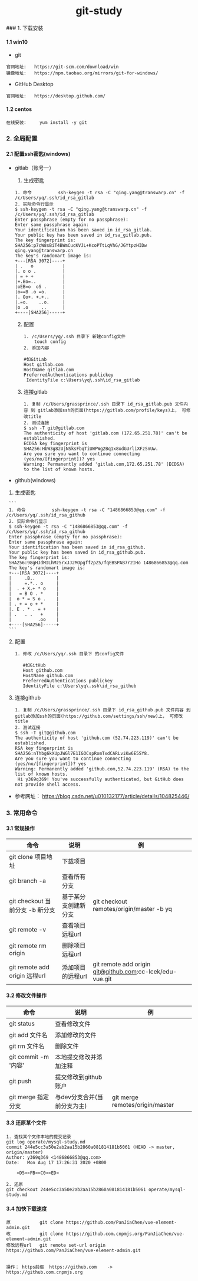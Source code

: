 <h1><center>git-study</center></h1>
### 1. 下载安装

#### 1.1 win10

- git

```
官网地址:   https://git-scm.com/download/win
镜像地址:   https://npm.taobao.org/mirrors/git-for-windows/
```

- GitHub Desktop

```
官网地址:   https://desktop.github.com/
```

#### 1.2 centos

```
在线安装:     yum install -y git
```

### 2. 全局配置

#### 2.1 配置ssh密匙(windows)

- gitlab（账号一）

  1.  生成密匙

     ```
     1. 命令          ssh-keygen -t rsa -C "qing.yang@transwarp.cn" -f /c/Users/yq/.ssh/id_rsa_gitlab
     2. 实际命令行显示   
     $ ssh-keygen -t rsa -C "qing.yang@transwarp.cn" -f /c/Users/yq/.ssh/id_rsa_gitlab
     Enter passphrase (empty for no passphrase):
     Enter same passphrase again:
     Your identification has been saved in id_rsa_gitlab.
     Your public key has been saved in id_rsa_gitlab.pub.
     The key fingerprint is:
     SHA256:p7cW8sBiT4BWmCucKVJL+KcoPTtLqVhG/JGYtpzHIDw qing.yang@transwarp.cn
     The key's randomart image is:
     +---[RSA 3072]----+
     | .   o           |
     |. o o .          |
     | = + +           |
     |+.Bo=..          |
     |oEB=o  oS .      |
     |o==B .o =o.      |
     |. Oo+. +.+..     |
     |.=o.    ..o.     |
     |o .o     ..      |
     +----[SHA256]-----+
     ```
     
  2. 配置
  
     ```
     1. /c/Users/yq/.ssh 目录下 新建config文件
         touch config
     2. 添加内容
     
     #如GitLab
     Host gitlab.com
     HostName gitlab.com
     PreferredAuthentications publickey
      IdentityFile c:\Users\yq\.ssh\id_rsa_gitlab
     ```

  3. 连接gitlab
  
     ```
     1. 复制 /c/Users/grassprince/.ssh 目录下 id_rsa_gitlab.pub 文件内容 到 gitlab添加ssh的页面(https://gitlab.com/profile/keys)上， 可修改title
     2. 测试连接
     $ ssh -T git@gitlab.com
     The authenticity of host 'gitlab.com (172.65.251.78)' can't be established.
     ECDSA key fingerprint is SHA256:HbW3g8zUjNSksFbqTiUWPWg2Bq1x8xdGUrliXFzSnUw.
     Are you sure you want to continue connecting (yes/no/[fingerprint])? yes
     Warning: Permanently added 'gitlab.com,172.65.251.78' (ECDSA) to the list of known hosts.
     ```
  
-  github(windows)

  1.  生成密匙

     ```
     1. 命令          ssh-keygen -t rsa -C "1486866853@qq.com" -f /c/Users/yq/.ssh/id_rsa_github
     2. 实际命令行显示   
     $ ssh-keygen -t rsa -C "1486866853@qq.com" -f /c/Users/yq/.ssh/id_rsa_github
     Enter passphrase (empty for no passphrase):
     Enter same passphrase again:
     Your identification has been saved in id_rsa_github.
     Your public key has been saved in id_rsa_github.pub.
     The key fingerprint is:
     SHA256:98gHJdMILhMz5rxJJ2MOpgff2pZ5/fqEBSPAB7r2IHo 1486866853@qq.com
     The key's randomart image is:
     +---[RSA 3072]----+
     |     .B..        |
     |     =.*.. o     |
     |  . + X.+ * o    |
     |   = B O . *     |
     |  o * = S o .    |
     | . + = o + *     |
     |. E . * . = +    |
     | .   . .   +     |
     |          .oo    |
     +----[SHA256]-----+
     ```
     
  2. 配置
  
     ```
     1. 修改 /c/Users/yq/.ssh 目录下 的config文件
      
        #如GitHub
        Host github.com
        HostName github.com
        PreferredAuthentications publickey
        IdentityFile c:\Users\yq\.ssh\id_rsa_github
     ```

  3. 连接github

     ```
     1. 复制 /c/Users/grassprince/.ssh 目录下 id_rsa_github.pub 文件内容 到 gitlab添加ssh的页面(https://github.com/settings/ssh/new)上， 可修改title
     2. 测试连接
     $ ssh -T git@github.com
     The authenticity of host 'github.com (52.74.223.119)' can't be established.
     RSA key fingerprint is SHA256:nThbg6kXUpJWGl7E1IGOCspRomTxdCARLviKw6E5SY8.
     Are you sure you want to continue connecting (yes/no/[fingerprint])? yes
     Warning: Permanently added 'github.com,52.74.223.119' (RSA) to the list of known hosts.
      Hi y369q369! You've successfully authenticated, but GitHub does not provide shell access.
     ```

-  参考网址：   https://blog.csdn.net/u010132177/article/details/104825446/ 

### 3. 常用命令

#### 3.1 常规操作

| 命令                             | 说明                 | 例                                                       |
| -------------------------------- | -------------------- | -------------------------------------------------------- |
| git clone 项目地址               | 下载项目             |                                                          |
| git branch -a                    | 查看所有分支         |                                                          |
| git checkout 当前分支  -b 新分支 | 基于某分支创建新分支 | git checkout remotes/origin/master -b yq                 |
| git remote -v                    | 查看项目远程url      |                                                          |
| git remote rm origin             | 删除项目远程url      |                                                          |
| git remote add origin 远程url    | 添加项目的远程url    | git remote add origin git@github.com:cc-lcek/edu-vue.git |

#### 3.2 修改文件操作

| 命令                 | 说明                        | 例                              |
| -------------------- | --------------------------- | ------------------------------- |
| git status           | 查看修改文件                |                                 |
| git add 文件名       | 添加修改的文件              |                                 |
| git rm 文件名        | 删除文件                    |                                 |
| git commit -m '内容' | 本地提交修改并添加注释      |                                 |
| git push             | 提交修改到github账户        |                                 |
| git merge 指定分支   | 与dev分支合并(当前分支为主) | git merge remotes/origin/master |

#### 3.3 还原某个文件

```
1. 查找某个文件本地的提交记录
git log operate/mysql-study.md
commit 244e5cc3a50e2ab2aa15b2860a081814181b5061 (HEAD -> master, origin/master)
Author: y369q369 <1486866853@qq.com>
Date:   Mon Aug 17 17:26:31 2020 +0800

    <D5><FB><C0><ED>

2. 还原
git checkout 244e5cc3a50e2ab2aa15b2860a081814181b5061 operate/mysql-study.md
```

#### 3.4 加快下载速度

```
原           git clone https://github.com/PanJiaChen/vue-element-admin.git
改           git clone https://github.com.cnpmjs.org/PanJiaChen/vue-element-admin.git
修改远程url	  git remote set-url origin https://github.com/PanJiaChen/vue-element-admin.git


操作： https前缀  https://github.com    ->  https://github.com.cnpmjs.org

```

